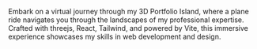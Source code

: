 Embark on a virtual journey through my 3D Portfolio Island, where a plane ride navigates you through the landscapes of my professional expertise. Crafted with threejs, React, Tailwind, and powered by Vite, this immersive experience showcases my skills in web development and design.


